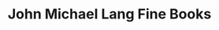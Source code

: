 ---
title: "John Michael Lang Fine Books"
url: /seattle/john-michael-lang-fine-books/
shop: books
---